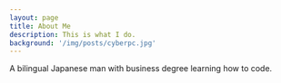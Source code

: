 ```yaml
---
layout: page
title: About Me
description: This is what I do.
background: '/img/posts/cyberpc.jpg'
---
```


A bilingual Japanese man with business degree learning how to code.